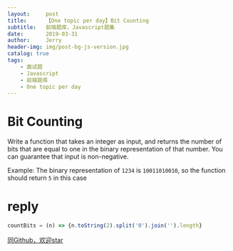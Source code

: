 ```yaml
---
layout:     post
title:      【One topic per day】Bit Counting
subtitle:   前端题库，Javascript题集
date:       2019-03-31
author:     Jerry
header-img: img/post-bg-js-version.jpg
catalog: true
tags:
    - 面试题
    - Javascript
    - 前端题库
    - One topic per day
---
```


# Bit Counting

Write a function that takes an integer as input, and returns the number of bits that are equal to one in the binary representation of that number. You can guarantee that input is non-negative.

Example: The binary representation of `1234` is `10011010010`, so the function should return `5` in this case

# reply
```js
countBits = (n) => {n.toString(2).split('0').join('').length}
```





[同Github，欢迎star](https://github.com/xiqe/code-train/tree/master/javascript)

